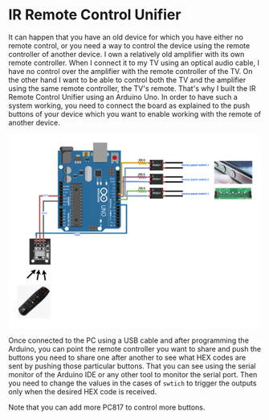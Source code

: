 # IR Remote Control Unifier

It can happen that you have an old device for which you have either no remote control, or you need a way to control the device using the remote controller of another device. I own a relatively old amplifier with its own remote controller. When I connect it to my TV using an optical audio cable, I have no control over the amplifier with the remote controller of the TV. On the other hand I want to be able to control both the TV and the amplifier using the same remote controller, the TV's remote. That's why I built the IR Remote Control Unifier using an Arduino Uno. In order to have such a system working, you need to connect the board as explained to the push buttons of your device which you want to enable working with the remote of another device. 


<img src="doc/ir_controller_unifier_arduino.drawio.png" width="max" />

Once connected to the PC using a USB cable and after programming the Arduino, you can point the remote controller you want to share and push the buttons you need to share one after another to see what HEX codes are sent by pushing those particular buttons. That you can see using the serial monitor of the Arduino IDE or any other tool to monitor the serial port. Then you need to change the values in the cases of `swtich` to trigger the outputs only when the desired HEX code is received.

Note that you can add more PC817 to control more buttons.